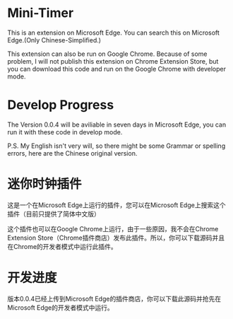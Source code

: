 # Mini-Timer
This is an extension on Microsoft Edge. You can search this on Microsoft Edge.(Only Chinese-Simplified.)

This extension can also be run on Google Chrome. Because of some problem, I will not publish this extension on Chrome Extension Store, but you can download this code and run on the Google Chrome with developer mode.

# Develop Progress
The Version 0.0.4 will be aviliable in seven days in Microsoft Edge, you can run it with these code in develop mode.

P.S. My English isn't very will, so there might be some Grammar or spelling errors, here are the Chinese original version.


# 迷你时钟插件
这是一个在Microsoft Edge上运行的插件，您可以在Microsoft Edge上搜索这个插件（目前只提供了简体中文版）

这个插件也可以在Google Chrome上运行，由于一些原因，我不会在Chrome Extension Store（Chrome插件商店）发布此插件。所以，你可以下载源码并且在Chrome的开发者模式中运行此插件。

# 开发进度
版本0.0.4已经上传到Microsoft Edge的插件商店，你可以下载此源码并抢先在Microsoft Edge的开发者模式中运行。
